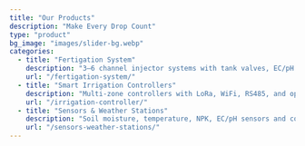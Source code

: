 ```yaml
---
title: "Our Products"
description: "Make Every Drop Count"
type: "product"
bg_image: "images/slider-bg.webp"
categories:
  - title: "Fertigation System"
    description: "3–6 channel injector systems with tank valves, EC/pH feedback, dosing algorithm, and RS485 control."
    url: "/fertigation-system/"
  - title: "Smart Irrigation Controllers"
    description: "Multi-zone controllers with LoRa, WiFi, RS485, and optional 4G connectivity. Up to 60 output channels."
    url: "/irrigation-controller/"
  - title: "Sensors & Weather Stations"
    description: "Soil moisture, temperature, NPK, EC/pH sensors and compact weather stations for automation."
    url: "/sensors-weather-stations/"
---
```

